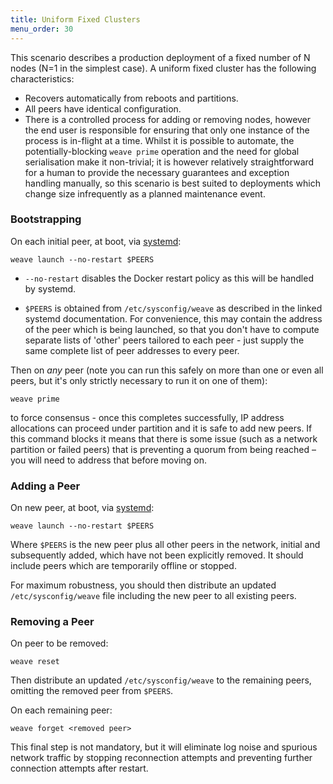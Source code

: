 ```yaml
---
title: Uniform Fixed Clusters
menu_order: 30
---
```


This scenario describes a production deployment of a fixed number of N
nodes (N=1 in the simplest case). A uniform fixed cluster has the
following characteristics:

* Recovers automatically from reboots and partitions.
* All peers have identical configuration.
* There is a controlled process for adding or removing nodes, however
  the end user is responsible for ensuring that only one instance of
  the process is in-flight at a time. Whilst it is possible to
  automate, the potentially-blocking `weave prime` operation and the
  need for global serialisation make it non-trivial; it is however
  relatively straightforward for a human to provide the necessary
  guarantees and exception handling manually, so this scenario is best
  suited to deployments which change size infrequently as a planned
  maintenance event.

### Bootstrapping

On each initial peer, at boot, via
[systemd](/site/installing-weave/systemd.md):

    weave launch --no-restart $PEERS

* `--no-restart` disables the Docker restart policy as this will be
  handled by systemd.

* `$PEERS` is obtained from `/etc/sysconfig/weave` as described in the
  linked systemd documentation. For convenience, this may contain the
  address of the peer which is being launched, so that you don't have
  to compute separate lists of 'other' peers tailored to each peer -
  just supply the same complete list of peer addresses to every peer.

Then on _any_ peer (note you can run this safely on more than one or
even all peers, but it's only strictly necessary to run it on one of
them):

    weave prime

to force consensus - once this completes successfully, IP address
allocations can proceed under partition and it is safe to add new
peers. If this command blocks it means that there is some issue (such
as a network partition or failed peers) that is preventing a quorum
from being reached – you will need to address that before moving on.

### Adding a Peer

On new peer, at boot, via
[systemd](/site/installing-weave/systemd.md):

    weave launch --no-restart $PEERS

Where `$PEERS` is the new peer plus all other peers in the network,
initial and subsequently added, which have not been explicitly
removed. It should include peers which are temporarily offline or
stopped.

For maximum robustness, you should then distribute an updated
`/etc/sysconfig/weave` file including the new peer to all existing
peers.

### Removing a Peer

On peer to be removed:

    weave reset

Then distribute an updated `/etc/sysconfig/weave` to the remaining
peers, omitting the removed peer from `$PEERS`.

On each remaining peer:

    weave forget <removed peer>

This final step is not mandatory, but it will eliminate log noise and
spurious network traffic by stopping reconnection attempts and
preventing further connection attempts after restart.
